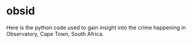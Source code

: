 # obsid

Here is the python code used to gain insight into the crime happening in Observatory, Cape Town, South Africa.